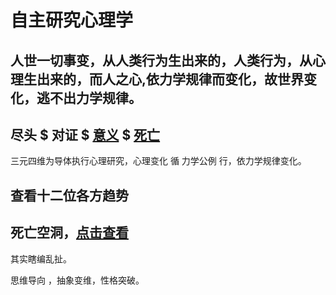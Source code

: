# 自主研究心理学
## 人世一切事变，从人类行为生出来的，人类行为，从心理生出来的，而人之心,依力学规律而变化，故世界变化，逃不出力学规律。
 
## 尽头 $ 对证 $  [意义](https://github.com/txsrht886/psychology/releases) $ [死亡](https://github.com/txsrht886/death) 

三元四维为导体执行心理研究，心理变化 循 力学公例 行，依力学规律变化。

##     查看十二位各方趋势
## 死亡空洞，[点击查看](https://github.com/txsrht886/magic)  
其实瞎编乱扯。



 思维导向 ，抽象变维，性格突破。

